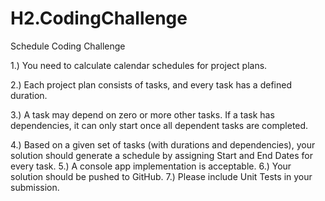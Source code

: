 # H2.CodingChallenge
Schedule Coding Challenge

1.) You need to calculate calendar schedules for project plans.

2.) Each project plan consists of tasks, and every task has a defined duration.

3.) A task may depend on zero or more other tasks. If a task has dependencies, it can only start once all dependent tasks are completed.

4.) Based on a given set of tasks (with durations and dependencies), your solution should generate a schedule by assigning Start and End Dates for every task.
5.) A console app implementation is acceptable.
6.) Your solution should be pushed to GitHub.
7.) Please include Unit Tests in your submission.
